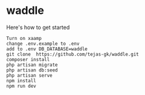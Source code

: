 # waddle
Here's how to get started <br>
``` 
Turn on xaamp
change .env.example to .env
add to .env DB_DATABASE=waddle
git clone  https://github.com/tejas-gk/waddle.git
composer install
php artisan migrate
php artisan db:seed
php artisan serve
npm install
npm run dev
```
